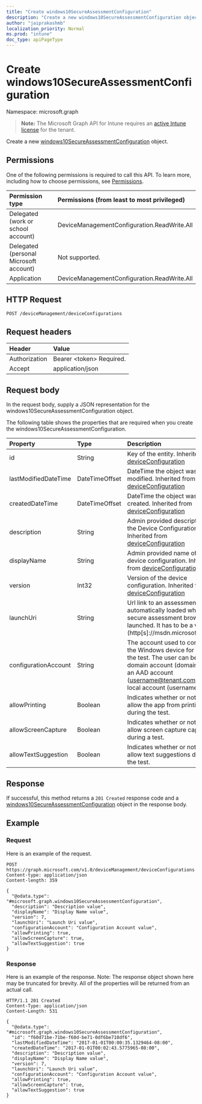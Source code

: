 ```yaml
---
title: "Create windows10SecureAssessmentConfiguration"
description: "Create a new windows10SecureAssessmentConfiguration object."
author: "jaiprakashmb"
localization_priority: Normal
ms.prod: "intune"
doc_type: apiPageType
---
```


# Create windows10SecureAssessmentConfiguration

Namespace: microsoft.graph

> **Note:** The Microsoft Graph API for Intune requires an [active Intune license](https://go.microsoft.com/fwlink/?linkid=839381) for the tenant.

Create a new [windows10SecureAssessmentConfiguration](../resources/intune-deviceconfig-windows10secureassessmentconfiguration.md) object.

## Permissions
One of the following permissions is required to call this API. To learn more, including how to choose permissions, see [Permissions](/graph/permissions-reference).

|Permission type|Permissions (from least to most privileged)|
|:---|:---|
|Delegated (work or school account)|DeviceManagementConfiguration.ReadWrite.All|
|Delegated (personal Microsoft account)|Not supported.|
|Application|DeviceManagementConfiguration.ReadWrite.All|

## HTTP Request
<!-- {
  "blockType": "ignored"
}
-->
``` http
POST /deviceManagement/deviceConfigurations
```

## Request headers
|Header|Value|
|:---|:---|
|Authorization|Bearer &lt;token&gt; Required.|
|Accept|application/json|

## Request body
In the request body, supply a JSON representation for the windows10SecureAssessmentConfiguration object.

The following table shows the properties that are required when you create the windows10SecureAssessmentConfiguration.

|Property|Type|Description|
|:---|:---|:---|
|id|String|Key of the entity. Inherited from [deviceConfiguration](../resources/intune-deviceconfig-deviceconfiguration.md)|
|lastModifiedDateTime|DateTimeOffset|DateTime the object was last modified. Inherited from [deviceConfiguration](../resources/intune-deviceconfig-deviceconfiguration.md)|
|createdDateTime|DateTimeOffset|DateTime the object was created. Inherited from [deviceConfiguration](../resources/intune-deviceconfig-deviceconfiguration.md)|
|description|String|Admin provided description of the Device Configuration. Inherited from [deviceConfiguration](../resources/intune-deviceconfig-deviceconfiguration.md)|
|displayName|String|Admin provided name of the device configuration. Inherited from [deviceConfiguration](../resources/intune-deviceconfig-deviceconfiguration.md)|
|version|Int32|Version of the device configuration. Inherited from [deviceConfiguration](../resources/intune-deviceconfig-deviceconfiguration.md)|
|launchUri|String|Url link to an assessment that's automatically loaded when the secure assessment browser is launched. It has to be a valid Url (http\[s\]://msdn.microsoft.com/).|
|configurationAccount|String|The account used to configure the Windows device for taking the test. The user can be a domain account (domain\user), an AAD account (username@tenant.com) or a local account (username).|
|allowPrinting|Boolean|Indicates whether or not to allow the app from printing during the test.|
|allowScreenCapture|Boolean|Indicates whether or not to allow screen capture capability during a test.|
|allowTextSuggestion|Boolean|Indicates whether or not to allow text suggestions during the test.|



## Response
If successful, this method returns a `201 Created` response code and a [windows10SecureAssessmentConfiguration](../resources/intune-deviceconfig-windows10secureassessmentconfiguration.md) object in the response body.

## Example

### Request
Here is an example of the request.

<!-- { "blockType": "request" , "name" : "create_windows10secureassessmentconfiguration" }-->
``` http
POST https://graph.microsoft.com/v1.0/deviceManagement/deviceConfigurations
Content-type: application/json
Content-length: 359

{
  "@odata.type": "#microsoft.graph.windows10SecureAssessmentConfiguration",
  "description": "Description value",
  "displayName": "Display Name value",
  "version": 7,
  "launchUri": "Launch Uri value",
  "configurationAccount": "Configuration Account value",
  "allowPrinting": true,
  "allowScreenCapture": true,
  "allowTextSuggestion": true
}
```

### Response
Here is an example of the response. Note: The response object shown here may be truncated for brevity. All of the properties will be returned from an actual call.

<!-- { "blockType": "response" , "@odata.type" : "microsoft.graph.windows10SecureAssessmentConfiguration" }-->
``` http
HTTP/1.1 201 Created
Content-Type: application/json
Content-Length: 531

{
  "@odata.type": "#microsoft.graph.windows10SecureAssessmentConfiguration",
  "id": "f60d71be-71be-f60d-be71-0df6be710df6",
  "lastModifiedDateTime": "2017-01-01T00:00:35.1329464-08:00",
  "createdDateTime": "2017-01-01T00:02:43.5775965-08:00",
  "description": "Description value",
  "displayName": "Display Name value",
  "version": 7,
  "launchUri": "Launch Uri value",
  "configurationAccount": "Configuration Account value",
  "allowPrinting": true,
  "allowScreenCapture": true,
  "allowTextSuggestion": true
}
```
